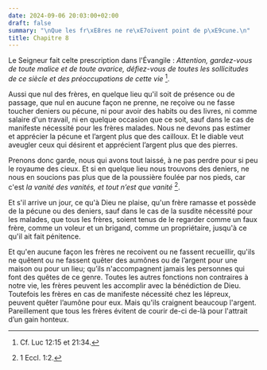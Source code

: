 ```yaml
---
date: 2024-09-06 20:03:00+02:00
draft: false
summary: "\nQue les fr\xE8res ne re\xE7oivent point de p\xE9cune.\n"
title: Chapitre 8
---
```





Le Seigneur fait celte prescription dans l'Évangile : *Attention, gardez-vous de toute malice et de toute avarice, défiez-vous de toutes les sollicitudes de ce siècle et des préoccupations de cette vie* [^1]. 

Aussi que nul des frères, en quelque lieu qu'il soit de présence ou de passage, que nul en aucune façon ne prenne, ne reçoive ou ne fasse toucher deniers ou pécune, ni pour avoir des habits ou des livres, ni comme salaire d'un travail, ni en quelque occasion que ce soit, sauf dans le cas de manifeste nécessité pour les frères malades. Nous ne devons pas estimer et apprécier la pécune et l’argent plus que des cailloux. Et le diable veut aveugler ceux qui désirent et apprécient l’argent plus que des pierres. 

Prenons donc garde, nous qui avons tout laissé, à ne pas perdre pour si peu le royaume des cieux. Et si en quelque lieu nous trouvons des deniers, ne nous en soucions pas plus que de la poussière foulée par nos pieds, car c'est *la vanité des vanités, et tout n’est que vanité* [^2]. 

Et s'il arrive un jour, ce qu'à Dieu ne plaise, qu'un frère ramasse et possède de la pécune ou des deniers, sauf dans le cas de la susdite nécessité pour les malades, que tous les frères, soient tenus de le regarder comme un faux frère, comme un voleur et un brigand, comme un propriétaire, jusqu'à ce qu'il ait fait pénitence. 

Et qu'en aucune façon les frères ne recoivent ou ne fassent recueillir, qu'ils ne quêtent ou ne fassent quêter des aumônes ou de l’argent pour une maison ou pour un lieu; qu’ils n'accompagnent jamais les personnes qui font des quêtes de ce genre. Toutes les autres fonctions non contraires à notre vie, les frères peuvent les accomplir avec la bénédiction de Dieu. Toutefois les frères en cas de manifeste nécessité chez les lépreux, peuvent quêter l’aumône pour eux. Mais qu'ils craignent beaucoup l'argent. Pareillement que tous les frères évitent de courir de-ci de-là pour l'attrait d’un gain honteux.

[^1]: Cf. Luc 12:15 et 21:34.
[^2]: 1 Eccl. 1:2.

